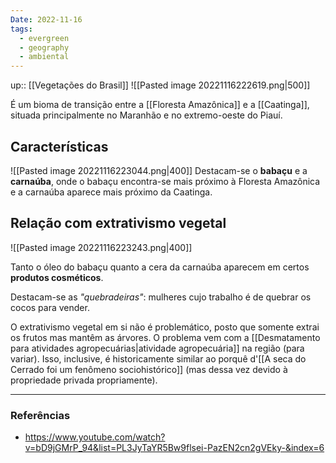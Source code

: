 ```yaml
---
Date: 2022-11-16
tags:
  - evergreen
  - geography
  - ambiental
---
```

up:: [[Vegetações do Brasil]]
![[Pasted image 20221116222619.png|500]]

É um bioma de transição entre a [[Floresta Amazônica]] e a [[Caatinga]], situada principalmente no Maranhão e no extremo-oeste do Piauí.

## Características
![[Pasted image 20221116223044.png|400]]
Destacam-se o **babaçu** e a **carnaúba**, onde o babaçu encontra-se mais próximo à Floresta Amazônica e a carnaúba aparece mais próximo da Caatinga.

## Relação com extrativismo vegetal
![[Pasted image 20221116223243.png|400]]

Tanto o óleo do babaçu quanto a cera da carnaúba aparecem em certos **produtos cosméticos**. 

Destacam-se as *"quebradeiras"*: mulheres cujo trabalho é de quebrar os cocos para vender.

O extrativismo vegetal em si não é problemático, posto que somente extrai os frutos mas mantêm as árvores. O problema vem com a [[Desmatamento para atividades agropecuárias|atividade agropecuária]] na região (para variar). Isso, inclusive, é historicamente similar ao porquê d'[[A seca do Cerrado foi um fenômeno sociohistórico]] (mas dessa vez devido à propriedade privada propriamente).

---
### Referências
- https://www.youtube.com/watch?v=bD9jGMrP_94&list=PL3JyTaYR5Bw9flsei-PazEN2cn2gVEky-&index=6